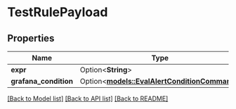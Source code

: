 # TestRulePayload

## Properties

Name | Type | Description | Notes
------------ | ------------- | ------------- | -------------
**expr** | Option<**String**> |  | [optional]
**grafana_condition** | Option<[**models::EvalAlertConditionCommand**](EvalAlertConditionCommand.md)> |  | [optional]

[[Back to Model list]](../README.md#documentation-for-models) [[Back to API list]](../README.md#documentation-for-api-endpoints) [[Back to README]](../README.md)


